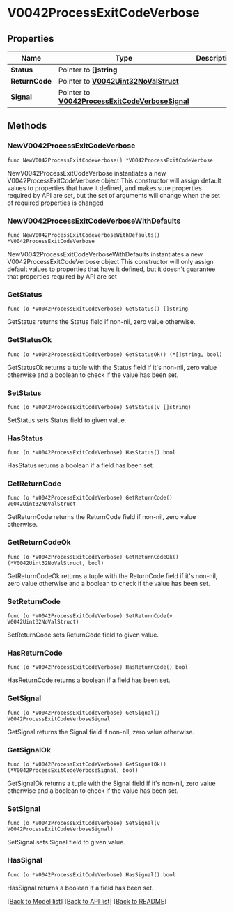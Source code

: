 # V0042ProcessExitCodeVerbose

## Properties

Name | Type | Description | Notes
------------ | ------------- | ------------- | -------------
**Status** | Pointer to **[]string** |  | [optional] 
**ReturnCode** | Pointer to [**V0042Uint32NoValStruct**](V0042Uint32NoValStruct.md) |  | [optional] 
**Signal** | Pointer to [**V0042ProcessExitCodeVerboseSignal**](V0042ProcessExitCodeVerboseSignal.md) |  | [optional] 

## Methods

### NewV0042ProcessExitCodeVerbose

`func NewV0042ProcessExitCodeVerbose() *V0042ProcessExitCodeVerbose`

NewV0042ProcessExitCodeVerbose instantiates a new V0042ProcessExitCodeVerbose object
This constructor will assign default values to properties that have it defined,
and makes sure properties required by API are set, but the set of arguments
will change when the set of required properties is changed

### NewV0042ProcessExitCodeVerboseWithDefaults

`func NewV0042ProcessExitCodeVerboseWithDefaults() *V0042ProcessExitCodeVerbose`

NewV0042ProcessExitCodeVerboseWithDefaults instantiates a new V0042ProcessExitCodeVerbose object
This constructor will only assign default values to properties that have it defined,
but it doesn't guarantee that properties required by API are set

### GetStatus

`func (o *V0042ProcessExitCodeVerbose) GetStatus() []string`

GetStatus returns the Status field if non-nil, zero value otherwise.

### GetStatusOk

`func (o *V0042ProcessExitCodeVerbose) GetStatusOk() (*[]string, bool)`

GetStatusOk returns a tuple with the Status field if it's non-nil, zero value otherwise
and a boolean to check if the value has been set.

### SetStatus

`func (o *V0042ProcessExitCodeVerbose) SetStatus(v []string)`

SetStatus sets Status field to given value.

### HasStatus

`func (o *V0042ProcessExitCodeVerbose) HasStatus() bool`

HasStatus returns a boolean if a field has been set.

### GetReturnCode

`func (o *V0042ProcessExitCodeVerbose) GetReturnCode() V0042Uint32NoValStruct`

GetReturnCode returns the ReturnCode field if non-nil, zero value otherwise.

### GetReturnCodeOk

`func (o *V0042ProcessExitCodeVerbose) GetReturnCodeOk() (*V0042Uint32NoValStruct, bool)`

GetReturnCodeOk returns a tuple with the ReturnCode field if it's non-nil, zero value otherwise
and a boolean to check if the value has been set.

### SetReturnCode

`func (o *V0042ProcessExitCodeVerbose) SetReturnCode(v V0042Uint32NoValStruct)`

SetReturnCode sets ReturnCode field to given value.

### HasReturnCode

`func (o *V0042ProcessExitCodeVerbose) HasReturnCode() bool`

HasReturnCode returns a boolean if a field has been set.

### GetSignal

`func (o *V0042ProcessExitCodeVerbose) GetSignal() V0042ProcessExitCodeVerboseSignal`

GetSignal returns the Signal field if non-nil, zero value otherwise.

### GetSignalOk

`func (o *V0042ProcessExitCodeVerbose) GetSignalOk() (*V0042ProcessExitCodeVerboseSignal, bool)`

GetSignalOk returns a tuple with the Signal field if it's non-nil, zero value otherwise
and a boolean to check if the value has been set.

### SetSignal

`func (o *V0042ProcessExitCodeVerbose) SetSignal(v V0042ProcessExitCodeVerboseSignal)`

SetSignal sets Signal field to given value.

### HasSignal

`func (o *V0042ProcessExitCodeVerbose) HasSignal() bool`

HasSignal returns a boolean if a field has been set.


[[Back to Model list]](../README.md#documentation-for-models) [[Back to API list]](../README.md#documentation-for-api-endpoints) [[Back to README]](../README.md)


